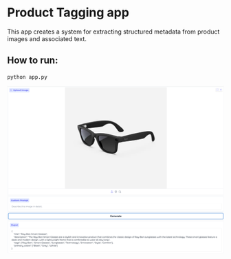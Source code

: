 # Product Tagging app
This app creates a system for extracting structured metadata from product images and associated text.

## How to run:
```
python app.py
```

![example_screenshot](./example_screenshot.png)
